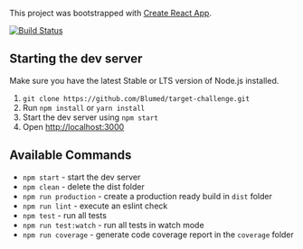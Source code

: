 This project was bootstrapped with [Create React App](https://github.com/facebookincubator/create-react-app).

[![Build Status](https://travis-ci.com/Blumed/target-challenge.svg?token=1CPjDaFLfhy4sAFj2Yme&branch=master)](https://travis-ci.com/Blumed/target-challenge)

## Starting the dev server

Make sure you have the latest Stable or LTS version of Node.js installed.

1. `git clone https://github.com/Blumed/target-challenge.git`
2. Run `npm install` or `yarn install`
3. Start the dev server using `npm start`
3. Open [http://localhost:3000](http://localhost:3000)

## Available Commands

- `npm start` - start the dev server
- `npm clean` - delete the dist folder
- `npm run production` - create a production ready build in `dist` folder
- `npm run lint` - execute an eslint check
- `npm test` - run all tests
- `npm run test:watch` - run all tests in watch mode
- `npm run coverage` - generate code coverage report in the `coverage` folder